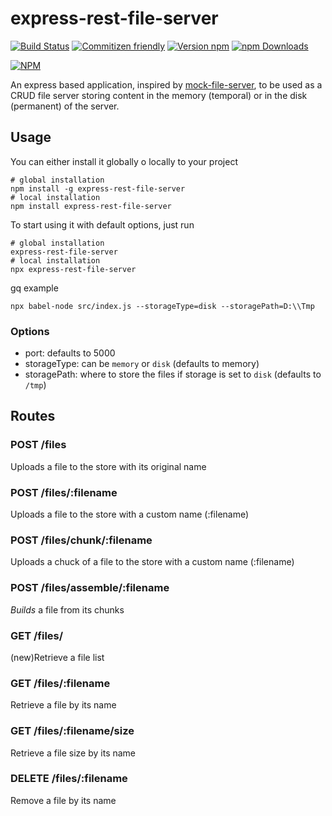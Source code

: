 # express-rest-file-server
[![Build Status](https://travis-ci.org/bitIO/express-rest-file-server.svg?branch=master)](https://travis-ci.org/bitIO/express-rest-file-server)
[![Commitizen friendly](https://img.shields.io/badge/commitizen-friendly-brightgreen.svg)](http://commitizen.github.io/cz-cli/)
[![Version npm](https://img.shields.io/npm/v/express-rest-file-server.svg?style=flat-square)](https://www.npmjs.com/package/express-rest-file-server)
[![npm Downloads](https://img.shields.io/npm/dm/express-rest-file-server.svg?style=flat-square)](https://npmcharts.com/compare/express-rest-file-server?minimal=true)

[![NPM](https://nodei.co/npm/express-rest-file-server.png?downloads=true&downloadRank=true)](https://nodei.co/npm/express-rest-file-server/)

An express based application, inspired by [mock-file-server](https://github.com/betajs/mock-file-server), to be used as a CRUD file server storing content in the memory (temporal) or in the disk (permanent) of the server.

## Usage
You can either install it globally o locally to your project

```shell
# global installation
npm install -g express-rest-file-server
# local installation
npm install express-rest-file-server
```

To start using it with default options, just run

```shell
# global installation
express-rest-file-server
# local installation
npx express-rest-file-server
```

gq example
```
npx babel-node src/index.js --storageType=disk --storagePath=D:\\Tmp
```

### Options

* port: defaults to 5000
* storageType: can be `memory` or `disk` (defaults to memory)
* storagePath: where to store the files if storage is set to `disk` (defaults to `/tmp`)

## Routes

### POST /files

Uploads a file to the store with its original name

### POST /files/:filename

Uploads a file to the store with a custom name (:filename)

### POST /files/chunk/:filename

Uploads a chuck of a file to the store with a custom name (:filename)

### POST /files/assemble/:filename

_Builds_ a file from its chunks

### GET /files/

(new)Retrieve a file list

### GET /files/:filename

Retrieve a file by its name

### GET /files/:filename/size

Retrieve a file size by its name

### DELETE /files/:filename

Remove a file by its name

